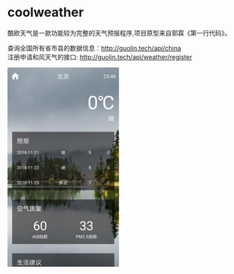 # coolweather

酷欧天气是一款功能较为完整的天气预报程序,项目原型来自郭霖《第一行代码》。

查询全国所有省市县的数据信息：http://guolin.tech/api/china  
注册申请和风天气的接口: http://guolin.tech/api/weather/register   

<img src="https://github.com/kyun88/coolweather/blob/master/Screenshot_20181122.jpg" width="250" alt="首页" />
